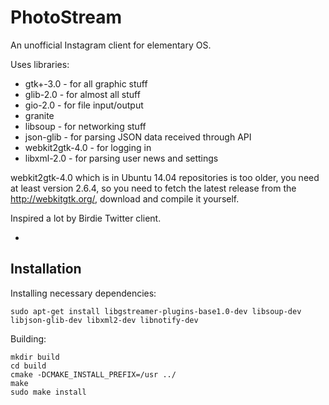# PhotoStream

An unofficial Instagram client for elementary OS.

Uses libraries:
* gtk+-3.0 - for all graphic stuff
* glib-2.0 - for almost all stuff
* gio-2.0 - for file input/output
* granite
* libsoup - for networking stuff
* json-glib - for parsing JSON data received through API
* webkit2gtk-4.0 - for logging in
* libxml-2.0 - for parsing user news and settings

webkit2gtk-4.0 which is in Ubuntu 14.04 repositories is too older, you need at least version 2.6.4, so you need to fetch the latest release from the http://webkitgtk.org/, download and compile it yourself.

Inspired a lot by Birdie Twitter client.

* 

## Installation 
Installing necessary dependencies:
```shell
sudo apt-get install libgstreamer-plugins-base1.0-dev libsoup-dev libjson-glib-dev libxml2-dev libnotify-dev
```

Building:

```shell
mkdir build
cd build
cmake -DCMAKE_INSTALL_PREFIX=/usr ../
make
sudo make install
```
